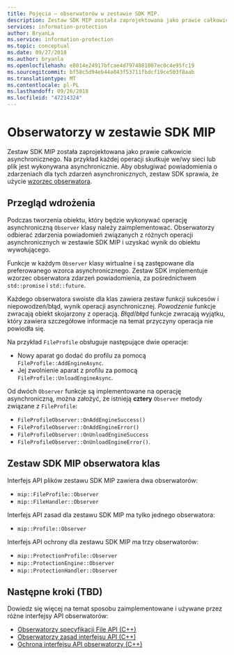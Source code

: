 ```yaml
---
title: Pojęcia — obserwatorów w zestawie SDK MIP.
description: Zestaw SDK MIP została zaprojektowana jako prawie całkowicie asynchronicznego. Ten artykuł pomoże zrozumieć, jak zaimplementować i umożliwiający asynchronicity obserwatorów.
services: information-protection
author: BryanLa
ms.service: information-protection
ms.topic: conceptual
ms.date: 09/27/2018
ms.author: bryanla
ms.openlocfilehash: e8014e24917bfcae4d7974881007ec0c4e95fc19
ms.sourcegitcommit: bf58c5d94eb44a043f53711fbdcf19ce503f8aab
ms.translationtype: MT
ms.contentlocale: pl-PL
ms.lasthandoff: 09/26/2018
ms.locfileid: "47214324"
---
```

# <a name="observers-in-the-mip-sdk"></a>Obserwatorzy w zestawie SDK MIP

Zestaw SDK MIP została zaprojektowana jako prawie całkowicie asynchronicznego. Na przykład każdej operacji skutkuje we/wy sieci lub plik jest wykonywana asynchronicznie. Aby obsługiwać powiadomienia o zdarzeniach dla tych zdarzeń asynchronicznych, zestaw SDK sprawia, że użycie [wzorzec obserwatora](https://wikipedia.org/wiki/Observer_pattern). 

## <a name="implementation-overview"></a>Przegląd wdrożenia

Podczas tworzenia obiektu, który będzie wykonywać operację asynchroniczną `Observer` klasy należy zaimplementować. Obserwatorzy odbierać zdarzenia powiadomień związanych z różnych operacji asynchronicznych w zestawie SDK MIP i uzyskać wynik do obiektu wywołującego.

Funkcje w każdym `Observer` klasy wirtualne i są zastępowane dla preferowanego wzorca asynchronicznego. Zestaw SDK implementuje wzorzec obserwatora zdarzeń powiadomienia, za pośrednictwem `std::promise` i `std::future`.

Każdego obserwatora swoiste dla klas zawiera zestaw funkcji sukcesów i niepowodzeń/błąd, wynik operacji asynchronicznej. *Powodzenie* funkcje zwracają obiekt skojarzony z operacją. *Błąd*/*błąd* funkcje zwracają wyjątku, który zawiera szczegółowe informacje na temat przyczyny operacja nie powiodła się.

Na przykład `FileProfile` obsługuje następujące dwie operacje: 

- Nowy aparat go dodać do profilu za pomocą `FileProfile::AddEngineAsync`. 
- Jej zwolnienie aparat z profilu za pomocą `FileProfile::UnloadEngineAsync`.

Od dwóch `Observer` funkcje są implementowane na operację asynchroniczną, można założyć, że istnieją **cztery** `Observer` metody związane z `FileProfile`: 

- `FileProfileObserver::OnAddEngineSuccess()`
- `FileProfileObserver::OnAddEngineError()`
- `FileProfileObserver::OnUnloadEngineSuccess`
- `FileProfileObserver::OnUnloadEngineError()`. 

## <a name="mip-sdk-observer-classes"></a>Zestaw SDK MIP obserwatora klas

Interfejs API plików zestawu SDK MIP zawiera dwa obserwatorów:

* `mip::FileProfile::Observer`
* `mip::FileHandler::Observer`

Interfejs API zasad dla zestawu SDK MIP ma tylko jednego obserwatora:

* `mip::Profile::Observer`

Interfejs API ochrony dla zestawu SDK MIP ma trzy obserwatorów:

* `mip::ProtectionProfile::Observer`
* `mip::ProtectionEngine::Observer`
* `mip::ProtectionHandler::Observer`

## <a name="next-steps-tbd"></a>Następne kroki (TBD)

Dowiedz się więcej na temat sposobu zaimplementowane i używane przez różne interfejsy API obserwatorów:

* [Obserwatorzy specyfikacji File API (C++)](concept-async-observers-file-cpp.md)
* [Obserwatorzy zasad interfejsu API (C++)](concept-async-observers-policy-cpp.md)
* [Ochrona interfejsu API obserwatorzy (C++)](concept-async-observers-protection-cpp.md)

